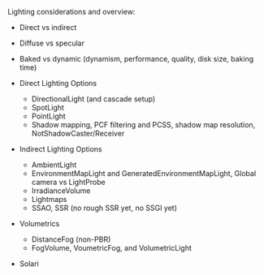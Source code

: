Lighting considerations and overview:
  * Direct vs indirect
  * Diffuse vs specular
  * Baked vs dynamic (dynamism, performance, quality, disk size, baking time)

* Direct Lighting Options
  * DirectionalLight (and cascade setup)
  * SpotLight
  * PointLight
  * Shadow mapping, PCF filtering and PCSS, shadow map resolution, NotShadowCaster/Receiver
* Indirect Lighting Options
  * AmbientLight
  * EnvironmentMapLight and GeneratedEnvironmentMapLight, Global camera vs LightProbe
  * IrradianceVolume
  * Lightmaps
  * SSAO, SSR (no rough SSR yet, no SSGI yet)
* Volumetrics
  * DistanceFog (non-PBR)
  * FogVolume, VoumetricFog, and VolumetricLight
* Solari
